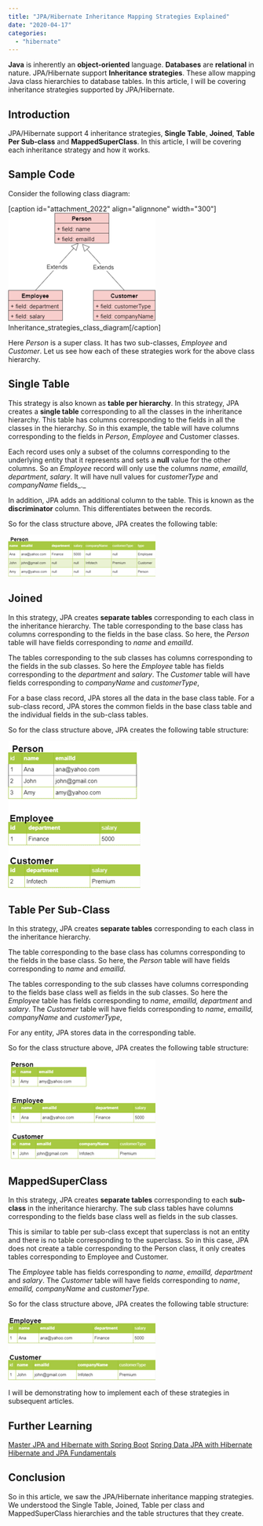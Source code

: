 ```yaml
---
title: "JPA/Hibernate Inheritance Mapping Strategies Explained"
date: "2020-04-17"
categories: 
  - "hibernate"
---
```


**Java** is inherently an **object-oriented** language. **Databases** are **relational** in nature. JPA/Hibernate support **Inheritance strategies**. These allow mapping Java class hierarchies to database tables. In this article, I will be covering inheritance strategies supported by JPA/Hibernate.

## Introduction

JPA/Hibernate support 4 inheritance strategies, **Single Table**, **Joined**, **Table Per Sub-class** and **MappedSuperClass**. In this article, I will be covering each inheritance strategy and how it works.

## Sample Code

Consider the following class diagram:

\[caption id="attachment\_2022" align="alignnone" width="300"\][![Inheritance_strategies_class_diagram](images/Inheritance_strategies_class_diagram-300x222.png)](images/Inheritance_strategies_class_diagram.png) Inheritance\_strategies\_class\_diagram\[/caption\]


Here _Person_ is a super class. It has two sub-classes, _Employee_ and _Customer_. Let us see how each of these strategies work for the above class hierarchy.

## Single Table

This strategy is also known as **table per hierarchy**. In this strategy, JPA creates a **single table** corresponding to all the classes in the inheritance hierarchy. This table has columns corresponding to the fields in all the classes in the hierarchy. So in this example, the table will have columns corresponding to the fields in _Person_, _Employee_ and Customer classes.

Each record uses only a subset of the columns corresponding to the underlying entity that it represents and sets a **null** value for the other columns. So an _Employee_ record will only use the columns _name_, _emailId_, _department_, _salary_. It will have null values for _customerType_ and _companyName_ fields_._

In addition, JPA adds an additional column to the table. This is known as the **discriminator** column. This differentiates between the records.

So for the class structure above, JPA creates the following table:

[![/Inheritancemapping-SingleTable](images/Inheritancemapping-SingleTable-300x85.png)](images/Inheritancemapping-SingleTable.png)

## Joined

In this strategy, JPA creates **separate tables** corresponding to each class in the inheritance hierarchy. The table corresponding to the base class has columns corresponding to the fields in the base class. So here, the _Person_ table will have fields corresponding to _name_ and _emailId_.

The tables corresponding to the sub classes has columns corresponding to the fields in the sub classes. So here the _Employee_ table has fields corresponding to the _department_ and _salary_. The _Customer_ table will have fields corresponding to _companyName_ and _customerType_,

For a base class record, JPA stores all the data in the base class table. For a sub-class record, JPA stores the common fields in the base class table and the individual fields in the sub-class tables.

So for the class structure above, JPA creates the following table structure:

[![Inheritancemapping-Joined](images/Inheritancemapping-Joined-269x300.png)](images/Inheritancemapping-Joined.png)

## Table Per Sub-Class

In this strategy, JPA creates **separate tables** corresponding to each class in the inheritance hierarchy.

The table corresponding to the base class has columns corresponding to the fields in the base class. So here, the _Person_ table will have fields corresponding to _name_ and _emailId_.

The tables corresponding to the sub classes have columns corresponding to the fields base class well as fields in the sub classes. So here the _Employee_ table has fields corresponding to _name_, _emailId,_ _department_ and _salary_. The _Customer_ table will have fields corresponding to _name_, _emailId,_ _companyName_ and _customerType_,

For any entity, JPA stores data in the corresponding table.

So for the class structure above, JPA creates the following table structure:

[![Inheritancemapping-TablePerClass](images/Inheritancemapping-TablePerClass-300x204.png)](images/Inheritancemapping-TablePerClass.png)

## MappedSuperClass

In this strategy, JPA creates **separate tables** corresponding to each **sub-class** in the inheritance hierarchy. The sub class tables have columns corresponding to the fields base class well as fields in the sub classes.

This is similar to table per sub-class except that superclass is not an entity and there is no table corresponding to the superclass. So in this case, JPA does not create a table corresponding to the Person class, it only creates tables corresponding to Employee and Customer.

The _Employee_ table has fields corresponding to _name_, _emailId,_ _department_ and _salary_. The _Customer_ table will have fields corresponding to _name_, _emailId,_ _companyName_ and _customerType._

So for the class structure above, JPA creates the following table structure:

[![Inheritancemapping-MappedSuperClass](images/Inheritancemapping-MappedSuperClass-300x133.png)](images/Inheritancemapping-MappedSuperClass.png)

I will be demonstrating how to implement each of these strategies in subsequent articles.

## Further Learning

[Master JPA and Hibernate with Spring Boot](https://click.linksynergy.com/deeplink?id=MnzIZAZNE5Y&mid=39197&murl=https%3A%2F%2Fwww.udemy.com%2Fcourse%2Fhibernate-jpa-tutorial-for-beginners-in-100-steps%2F) [Spring Data JPA with Hibernate](https://click.linksynergy.com/deeplink?id=MnzIZAZNE5Y&mid=39197&murl=https%3A%2F%2Fwww.udemy.com%2Fcourse%2Fspring-data-jpa-using-hibernate%2F) [Hibernate and JPA Fundamentals](https://click.linksynergy.com/deeplink?id=MnzIZAZNE5Y&mid=39197&murl=https%3A%2F%2Fwww.udemy.com%2Fcourse%2Fhibernate-and-java-persistence-api-jpa-fundamentals%2F)

## Conclusion

So in this article, we saw the JPA/Hibernate inheritance mapping strategies. We understood the Single Table, Joined, Table per class and MappedSuperClass hierarchies and the table structures that they create.
